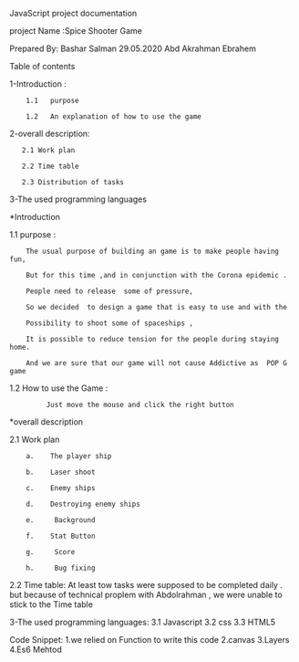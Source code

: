 JavaScript project documentation

project Name :Spice Shooter Game

Prepared By: Bashar Salman 29.05.2020
             Abd Akrahman Ebrahem 

 

Table of contents

1-Introduction :

        1.1   purpose

        1.2   An explanation of how to use the game

2-overall description:

       2.1 Work plan

       2.2 Time table

       2.3 Distribution of tasks

3-The used programming languages

*Introduction 

1.1   purpose :

        The usual purpose of building an game is to make people having fun,

        But for this time ,and in conjunction with the Corona epidemic .

        People need to release  some of pressure,

        So we decided  to design a game that is easy to use and with the

        Possibility to shoot some of spaceships ,

        It is possible to reduce tension for the people during staying home.

        And we are sure that our game will not cause Addictive as  POP G game 

1.2   How to use the Game :

             Just move the mouse and click the right button

 

*overall description 

 

2.1 Work plan

        a.    The player ship

        b.    Laser shoot

        c.    Enemy ships

        d.    Destroying enemy ships

        e.     Background

        f.    Stat Button

        g.     Score

        h.     Bug fixing  

2.2 Time table:
        At least tow tasks were supposed to be completed daily .
        but because of technical proplem with Abdolrahman ,
        we were unable to stick to the Time table

3-The used programming languages:
       3.1  Javascript
       3.2  css
       3.3 HTML5

Code Snippet:
        1.we relied on Function to  write this code
        2.canvas
        3.Layers
        4.Es6 Mehtod 
        

           






       
            

